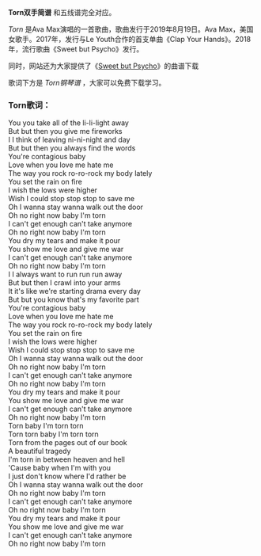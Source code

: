 

**Torn双手简谱** 和五线谱完全对应。

_Torn_ 是Ava Max演唱的一首歌曲，歌曲发行于2019年8月19日。Ava Max，美国女歌手。2017年，发行与Le
Youth合作的首支单曲《Clap Your Hands》。2018年，流行歌曲《Sweet but Psycho》发行。

同时，网站还为大家提供了《[Sweet but Psycho](Music-10089-Sweet-but-Psycho-Ava-Max.html
"Sweet but Psycho")》的曲谱下载

歌词下方是 _Torn钢琴谱_ ，大家可以免费下载学习。

### Torn歌词：

You you take all of the li-li-light away  
But but then you give me fireworks  
I I think of leaving ni-ni-night and day  
But but then you always find the words  
You're contagious baby  
Love when you love me hate me  
The way you rock ro-ro-rock my body lately  
You set the rain on fire  
I wish the lows were higher  
Wish I could stop stop stop to save me  
Oh I wanna stay wanna walk out the door  
Oh no right now baby I'm torn  
I can't get enough can't take anymore  
Oh no right now baby I'm torn  
You dry my tears and make it pour  
You show me love and give me war  
I can't get enough can't take anymore  
Oh no right now baby I'm torn  
I I always want to run run run away  
But but then I crawl into your arms  
It it's like we're starting drama every day  
But but you know that's my favorite part  
You're contagious baby  
Love when you love me hate me  
The way you rock ro-ro-rock my body lately  
You set the rain on fire  
I wish the lows were higher  
Wish I could stop stop stop to save me  
Oh I wanna stay wanna walk out the door  
Oh no right now baby I'm torn  
I can't get enough can't take anymore  
Oh no right now baby I'm torn  
You dry my tears and make it pour  
You show me love and give me war  
I can't get enough can't take anymore  
Oh no right now baby I'm torn  
Torn baby I'm torn torn  
Torn torn baby I'm torn torn  
Torn from the pages out of our book  
A beautiful tragedy  
I'm torn in between heaven and hell  
'Cause baby when I'm with you  
I just don't know where I'd rather be  
Oh I wanna stay wanna walk out the door  
Oh no right now baby I'm torn  
I can't get enough can't take anymore  
Oh no right now baby I'm torn  
You dry my tears and make it pour  
You show me love and give me war  
I can't get enough can't take anymore  
Oh no right now baby I'm torn

